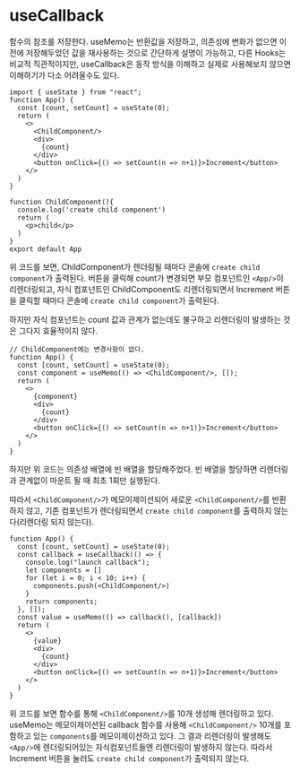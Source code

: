 # useCallback

함수의 참조를 저장한다. useMemo는 반환값을 저장하고, 의존성에 변화가 없으면 이전에 저장해두었던 값을 재사용하는 것으로 간단하게 설명이 가능하고, 다른 Hooks는 비교적 직관적이지만, useCallback은 동작 방식을 이해하고 실제로 사용해보지 않으면 이해하기가 다소 어려울수도 있다.

```tsx
import { useState } from "react";
function App() {
  const [count, setCount] = useState(0);
  return (
    <>
      <ChildComponent/>
      <div>
        {count}
      </div>
      <button onClick={() => setCount(n => n+1)}>Increment</button>
    </>
  )
}

function ChildComponent(){
  console.log('create child component')
  return (
    <p>child</p>
  )
}
export default App
```

위 코드를 보면,  ChildComponent가 렌더링될 때마다 콘솔에 `create child component`가 출력된다. 버튼을 클릭해 count가 변경되면 부모 컴포넌트인 `<App/>`이 리렌더링되고, 자식 컴포넌트인 ChildComponent도 리렌더링되면서 Increment 버튼을 클릭할 때마다 콘솔에 `create child component`가 출력된다.

하지만 자식 컴포넌트는 count 값과 관계가 없는데도 불구하고 리렌더링이 발생하는 것은 그다지 효율적이지 않다.

```tsx
// ChildComponent에는 변경사항이 없다.
function App() {
  const [count, setCount] = useState(0);
  const component = useMemo(() => <ChildComponent/>, []);
  return (
    <>
      {component}
      <div>
        {count}
      </div>
      <button onClick={() => setCount(n => n+1)}>Increment</button>
    </>
  )
}
```

하지만 위 코드는 의존성 배열에 빈 배열을 할당해주었다. 빈 배열을 할당하면 리렌더링과 관계없이 마운트 될 때 최초 1회만 실행된다.

따라서 `<ChildComponent/>`가 메모이제이션되어 새로운 `<ChildComponent/>`를 반환하지 않고, 기존 컴포넌트가 렌더링되면서 `create child component`를 출력하지 않는다(리렌더링 되지 않는다).

```tsx
function App() {
  const [count, setCount] = useState(0);
  const callback = useCallback(() => {
    console.log("launch callback");
    let components = []
    for (let i = 0; i < 10; i++) {
      components.push(<ChildComponent/>)
    }
    return components;
  }, []);
  const value = useMemo(() => callback(), [callback])
  return (
    <>
      {value}
      <div>
        {count}
      </div>
      <button onClick={() => setCount(n => n+1)}>Increment</button>
    </>
  )
}
```

위 코드를 보면 함수를 통해 `<ChildComponent/>`를 10개 생성해 렌더링하고 있다. useMemo는 메모이제이션된 callback 함수를 사용해 `<ChildComponent/>` 10개를 포함하고 있는 `components`를 메모이제이션하고 있다. 그 결과 리렌더링이 발생해도 `<App/>`에 렌더링되어있는 자식컴포넌트들엔 리렌더링이 발생하지 않는다. 따라서 Increment 버튼을 눌러도 `create child component`가 출력되지 않는다.
